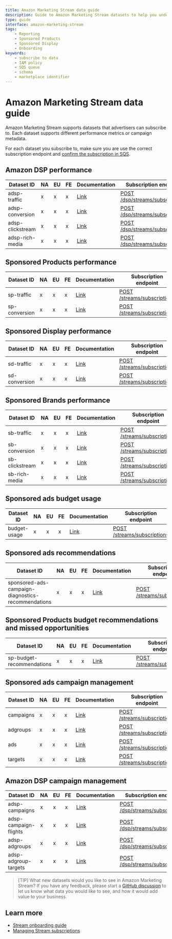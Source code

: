 ```yaml
---
title: Amazon Marketing Stream data guide
description: Guide to Amazon Marketing Stream datasets to help you understand schema, how to apply a resource-based IAM policy, performance metrics, and campaign metadata
type: guide
interface: amazon-marketing-stream
tags:
    - Reporting
    - Sponsored Products
    - Sponsored Display
    - Onboarding
keywords:
    - subscribe to data
    - IAM policy
    - SQS queue
    - schema
    - marketplace identifier
---
```


# Amazon Marketing Stream data guide

Amazon Marketing Stream supports datasets that advertisers can subscribe to. Each dataset supports different performance metrics or campaign metadata. 

For each dataset you subscribe to, make sure you are use the correct subscription endpoint and [confirm the subscription in SQS](guides/amazon-marketing-stream/onboarding#step-4-confirm-your-subscription-in-sqs). 

## Amazon DSP performance

|Dataset ID	|NA	|EU	|FE	|Documentation	|Subscription endpoint	|
|---	|---	|---	|---	|---	|---	|
|adsp-traffic	|x	|x	|x	|[Link](guides/amazon-marketing-stream/datasets/adsp-performance#amazon-dsp-traffic-dataset)	|[POST /dsp/streams/subscriptions](amazon-marketing-stream/openapi#tag/DSP-Stream-Subscription/operation/CreateDspStreamSubscription)	|
|adsp-conversion	|x	|x	|x	|[Link](guides/amazon-marketing-stream/datasets/adsp-performance#amazon-dsp-conversion-dataset)	|[POST /dsp/streams/subscriptions](amazon-marketing-stream/openapi#tag/DSP-Stream-Subscription/operation/CreateDspStreamSubscription)	|
|adsp-clickstream	|x	|x	|x	|[Link](guides/amazon-marketing-stream/datasets/adsp-performance#amazon-dsp-clickstream-dataset)	|[POST /dsp/streams/subscriptions](amazon-marketing-stream/openapi#tag/DSP-Stream-Subscription/operation/CreateDspStreamSubscription)	|
|adsp-rich-media	|x	|x	|x	|[Link](guides/amazon-marketing-stream/datasets/adsp-performance#amazon-dsp-rich-media-datase)	|[POST /dsp/streams/subscriptions](amazon-marketing-stream/openapi#tag/DSP-Stream-Subscription/operation/CreateDspStreamSubscription)	|


## Sponsored Products performance

| Dataset ID | NA | EU | FE | Documentation | Subscription endpoint |
|-----|-------|----|---|-----|----|
| sp-traffic | x | x | x | [Link](guides/amazon-marketing-stream/datasets/sp-performance#sponsored-products-traffic-dataset) | [POST /streams/subscriptions](amazon-marketing-stream/openapi#tag/Stream-Subscription/operation/CreateStreamSubscription)|
| sp-conversion | x | x | x | [Link](guides/amazon-marketing-stream/datasets/sp-performance#sponsored-products-conversions-dataset) | [POST /streams/subscriptions](amazon-marketing-stream/openapi#tag/Stream-Subscription/operation/CreateStreamSubscription)|

## Sponsored Display performance

| Dataset ID | NA | EU | FE | Documentation | Subscription endpoint |
|-----|-------|----|---|-----|----|
| sd-traffic | x | x | x | [Link](guides/amazon-marketing-stream/datasets/sd-performance#sponsored-display-traffic-dataset)| [POST /streams/subscriptions](amazon-marketing-stream/openapi#tag/Stream-Subscription/operation/CreateStreamSubscription)|
| sd-conversion | x | x | x | [Link](guides/amazon-marketing-stream/datasets/sd-performance#sponsored-display-conversions-dataset)| [POST /streams/subscriptions](amazon-marketing-stream/openapi#tag/Stream-Subscription/operation/CreateStreamSubscription)|

## Sponsored Brands performance

| Dataset ID | NA | EU | FE | Documentation | Subscription endpoint |
|-----|-------|----|---|-----|----|
| sb-traffic | x | x | x | [Link](guides/amazon-marketing-stream/datasets/sb-performance#sponsored-brands-traffic-dataset-beta)| [POST /streams/subscriptions](amazon-marketing-stream/openapi#tag/Stream-Subscription/operation/CreateStreamSubscription)|
| sb-conversion | x | x | x | [Link](guides/amazon-marketing-stream/datasets/sb-performance#sponsored-brands-conversion-dataset-beta)| [POST /streams/subscriptions](amazon-marketing-stream/openapi#tag/Stream-Subscription/operation/CreateStreamSubscription)|
| sb-clickstream | x | x | x | [Link](guides/amazon-marketing-stream/datasets/sb-performance#sponsored-brands-clickstream-dataset-beta)| [POST /streams/subscriptions](amazon-marketing-stream/openapi#tag/Stream-Subscription/operation/CreateStreamSubscription)|
| sb-rich-media | x | x | x | [Link](guides/amazon-marketing-stream/datasets/sb-performance#sponsored-brands-rich-media-dataset-beta)| [POST /streams/subscriptions](amazon-marketing-stream/openapi#tag/Stream-Subscription/operation/CreateStreamSubscription)|


## Sponsored ads budget usage

| Dataset ID | NA | EU | FE | Documentation | Subscription endpoint |
|-----|-------|----|---|-----|----|
| budget-usage |  x | x | x | [Link](guides/amazon-marketing-stream/datasets/budget-usage)| [POST /streams/subscriptions](amazon-marketing-stream/openapi#tag/Stream-Subscription/operation/CreateStreamSubscription)|


## Sponsored ads recommendations

| Dataset ID | NA | EU | FE | Documentation | Subscription endpoint |
|-----|-------|----|---|-----|----|
| sponsored-ads-campaign-diagnostics-recommendations |  x | x | x | [Link](guides/amazon-marketing-stream/datasets/sponsored-ads-campaign-diagnostics-recommendations)| [POST /streams/subscriptions](amazon-marketing-stream/openapi#tag/Stream-Subscription/operation/CreateStreamSubscription)|

## Sponsored Products budget recommendations and missed opportunities

| Dataset ID | NA | EU | FE | Documentation | Subscription endpoint |
|-----|-------|----|---|-----|----|
| sp-budget-recommendations |  x | x | x | [Link](guides/amazon-marketing-stream/datasets/budget-recs-missed-opportunities)| [POST /streams/subscriptions](amazon-marketing-stream/openapi#tag/Stream-Subscription/operation/CreateStreamSubscription)|


## Sponsored ads campaign management

| Dataset ID | NA | EU | FE | Documentation | Subscription endpoint |
|-----|-------|----|---|-----|----|
| campaigns | x | x | x | [Link](guides/amazon-marketing-stream/datasets/sponsored-ads-campaign-management#campaigns-dataset-beta)| [POST /streams/subscriptions](amazon-marketing-stream/openapi#tag/Stream-Subscription/operation/CreateStreamSubscription)|
| adgroups | x | x | x | [Link](guides/amazon-marketing-stream/datasets/sponsored-ads-campaign-management#ad-groups-dataset-beta)| [POST /streams/subscriptions](amazon-marketing-stream/openapi#tag/Stream-Subscription/operation/CreateStreamSubscription)|
| ads | x | x | x | [Link](guides/amazon-marketing-stream/datasets/sponsored-ads-campaign-management#ads-dataset-beta)| [POST /streams/subscriptions](amazon-marketing-stream/openapi#tag/Stream-Subscription/operation/CreateStreamSubscription)|
| targets | x | x | x | [Link](guides/amazon-marketing-stream/datasets/sponsored-ads-campaign-management#targets-dataset-beta)| [POST /streams/subscriptions](amazon-marketing-stream/openapi#tag/Stream-Subscription/operation/CreateStreamSubscription)|


## Amazon DSP campaign management

| Dataset ID | NA | EU | FE | Documentation | Subscription endpoint |
|-----|-------|----|---|-----|----|
| adsp-campaigns | x | x | x | [Link](guides/amazon-marketing-stream/datasets/dsp-campaign-management#amazon-dsp-campaigns-beta)| [POST /dsp/streams/subscriptions](amazon-marketing-stream/openapi#tag/DSP-Stream-Subscription/operation/CreateDspStreamSubscription)|
| adsp-campaign-flights | x | x | x | [Link](guides/amazon-marketing-stream/datasets/dsp-campaign-management#amazon-dsp-campaign-flights-beta)| [POST /dsp/streams/subscriptions](amazon-marketing-stream/openapi#tag/DSP-Stream-Subscription/operation/CreateDspStreamSubscription)|
| adsp-adgroups | x | x | x | [Link](guides/amazon-marketing-stream/datasets/dsp-campaign-management#amazon-dsp-ad-groups-beta)| [POST /dsp/streams/subscriptions](amazon-marketing-stream/openapi#tag/DSP-Stream-Subscription/operation/CreateDspStreamSubscription)|
| adsp-adgroup-targets | x | x | x | [Link](guides/amazon-marketing-stream/datasets/dsp-campaign-management#amazon-dsp-ad-group-targets-beta)| [POST /dsp/streams/subscriptions](amazon-marketing-stream/openapi#tag/DSP-Stream-Subscription/operation/CreateDspStreamSubscription)|

>[TIP] What new datasets would you like to see in Amazon Marketing Stream? If you have any feedback, please start a [GitHub discussion](https://github.com/amzn/ads-advanced-tools-docs/discussions/new?category=ideas) to let us know what data you would like to see, and how it would add value to your business. 

## Learn more

- [Stream onboarding guide](guides/amazon-marketing-stream/onboarding)
- [Managing Stream subscriptions](guides/amazon-marketing-stream/managing-subscriptions)
